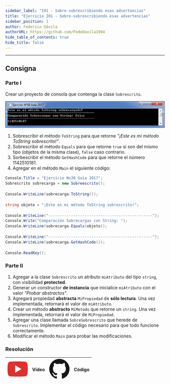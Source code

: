 ```yaml
---
sidebar_label: "I01 - Sobre-sobrescribiendo esas advertencias"
title: "Ejercicio I01 - Sobre-sobrescribiendo esas advertencias"
sidebar_position: 1
author: Federico Dávila
authorURL: https://github.com/FedeDavila1984
hide_table_of_contents: true
hide_title: false
---
```

---

## Consigna
### Parte I
Crear un proyecto de consola que contenga la clase `Sobrescrito`.

![Salida por consola](/clases/09-polimorfismo/ejercicios/sobre_sobrescribiendo_pantalla.PNG)

1. Sobrescribir el método `ToString` para que retorne *"¡Este es mi método ToString sobrescrito!"*.
2. Sobrescribir el método `Equals` para que retorne `true` si son del mismo tipo (objetos de la misma clase), `false` caso contrario.
3. Sorbescribir el método `GetHashCode` para que retorne el número 1142510181.
4. Agregar en el método `Main` el siguiente código:

```csharp
Console.Title = "Ejercicio No38 Guía 2017";
Sobrescrito sobrecarga = new Sobreescrito();

Console.WriteLine(sobrecarga.ToString());

string objeto = "¡Este es mi método ToString sobrescrito!";

Console.WriteLine("----------------------------------------------");
Console.Write("Comparación Sobrecargas con String: ");
Console.WriteLine(sobrecarga.Equals(objeto));

Console.WriteLine("----------------------------------------------");
Console.WriteLine(sobrecarga.GetHashCode());

Console.ReadKey();
```

### Parte II
1. Agregar a la clase `Sobrescrito` un atributo `miAtributo` del tipo `string`, con visibilidad **protected**.
2. Generar un constructor **de instancia** que inicialice `miAtributo` con el valor *"Probar abstractos"*.
3. Agregará propiedad **abstracta** `MiPropiedad` de **sólo lectura**. Una vez implementada, retornará el valor de `miAtributo`.
4. Crear un método **abstracto** `MiMetodo` que retorne un `string`. Una vez implementada, retornará el valor de `MiPropiedad`.
5. Agregar una clase llamada `SobreSobrescrito` que herede de `Sobrescrito`. Implementar el código necesario para que todo funcione correctamente.
6. Modificar el método `Main` para probar las modificaciones. 

### Resolución
| ![img](/base/youtube.svg) | Video | ![img](/base/github.svg) | Código |
| :-----------------------: | :---: | :----------------------: | :----: |